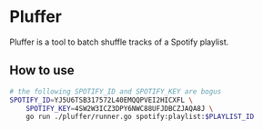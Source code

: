 # Pluffer

Pluffer is a tool to batch shuffle tracks of a Spotify playlist.

## How to use

```bash
# the following SPOTIFY_ID and SPOTIFY_KEY are bogus
SPOTIFY_ID=YJ5U6TSB317572L40EMQQPVEI2HICXFL \
    SPOTIFY_KEY=4SW2W3ICZ3DPY6NWC88UFJDBCZJAQA8J \
    go run ./pluffer/runner.go spotify:playlist:$PLAYLIST_ID
```
